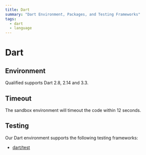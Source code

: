 ```yaml
---
title: Dart
summary: "Dart Environment, Packages, and Testing Frameworks"
tags:
  - dart
  - language
---
```


# Dart

## Environment

Qualified supports Dart 2.8, 2.14 and 3.3.

## Timeout

The sandbox environment will timeout the code within 12 seconds.

## Testing

Our Dart environment supports the following testing frameworks:

- [dart/test](/reference/languages/dart/test)
